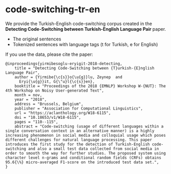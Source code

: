 # code-switching-tr-en

We provide the Turkish-English code-switching corpus created in the **Detecting Code-Switching between Turkish-English Language Pair** paper. 

- The original sentences 
- Tokenized sentences with language tags (t for Turkish, e for English)

If you use the data, please cite the paper: 

```
@inproceedings{yirmibesoglu-eryigit-2018-detecting,
    title = "Detecting Code-Switching between {T}urkish-{E}nglish Language Pair",
    author = {Yirmibe{\c{s}}o{\u{g}}lu, Zeynep  and
      Eryi{\u{g}}it, G{\"u}l{\c{s}}en},
    booktitle = "Proceedings of the 2018 {EMNLP} Workshop W-{NUT}: The 4th Workshop on Noisy User-generated Text",
    month = nov,
    year = "2018",
    address = "Brussels, Belgium",
    publisher = "Association for Computational Linguistics",
    url = "https://aclanthology.org/W18-6115",
    doi = "10.18653/v1/W18-6115",
    pages = "110--115",
    abstract = "Code-switching (usage of different languages within a single conversation context in an alternative manner) is a highly increasing phenomenon in social media and colloquial usage which poses different challenges for natural language processing. This paper introduces the first study for the detection of Turkish-English code-switching and also a small test data collected from social media in order to smooth the way for further studies. The proposed system using character level n-grams and conditional random fields (CRFs) obtains 95.6{\%} micro-averaged F1-score on the introduced test data set.",
}
```
